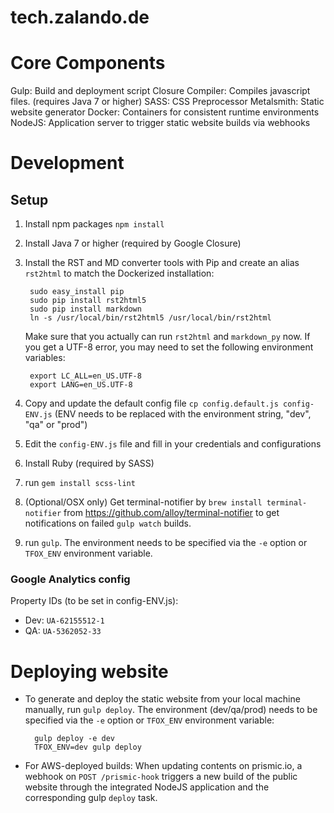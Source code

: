 # tech.zalando.de

# Core Components

Gulp: Build and deployment script
Closure Compiler: Compiles javascript files. (requires Java 7 or higher)
SASS: CSS Preprocessor
Metalsmith: Static website generator
Docker: Containers for consistent runtime environments
NodeJS: Application server to trigger static website builds via webhooks

# Development

## Setup

1. Install npm packages `npm install`

2. Install Java 7 or higher (required by Google Closure)

3. Install the RST and MD converter tools with Pip and create an alias `rst2html`
   to match the Dockerized installation:

        sudo easy_install pip
        sudo pip install rst2html5
        sudo pip install markdown
        ln -s /usr/local/bin/rst2html5 /usr/local/bin/rst2html

   Make sure that you actually can run `rst2html` and `markdown_py` now. If you
   get a UTF-8 error, you may need to set the following environment variables:

        export LC_ALL=en_US.UTF-8
        export LANG=en_US.UTF-8

4. Copy and update the default config file `cp config.default.js config-ENV.js`
   (ENV needs to be replaced with the environment string, "dev", "qa" or "prod")

5. Edit the `config-ENV.js` file and fill in your credentials and configurations

6. Install Ruby (required by SASS)

7. run `gem install scss-lint`

8. (Optional/OSX only) Get terminal-notifier by `brew install terminal-notifier`
   from https://github.com/alloy/terminal-notifier to get notifications on
   failed `gulp watch` builds.

9. run `gulp`. The environment needs to be specified via the `-e` option or
   `TFOX_ENV` environment variable.

### Google Analytics config

Property IDs (to be set in config-ENV.js):

- Dev: `UA-62155512-1`
- QA: `UA-5362052-33`


# Deploying website

- To generate and deploy the static website from your local machine manually,
  run `gulp deploy`. The environment (dev/qa/prod) needs to be specified via
  the `-e` option or `TFOX_ENV` environment variable:

        gulp deploy -e dev
        TFOX_ENV=dev gulp deploy

- For AWS-deployed builds: When updating contents on prismic.io, a webhook
  on `POST /prismic-hook` triggers a new build of the public website through the
  integrated NodeJS application and the corresponding gulp `deploy` task.
